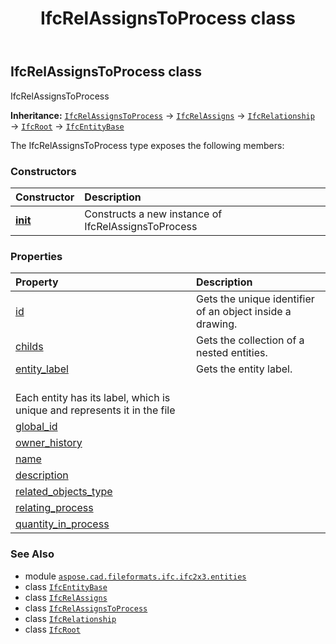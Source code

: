 ﻿---
title: IfcRelAssignsToProcess class
second_title: Aspose.CAD for Python via .NET API References
description: 
type: docs
weight: 4430
url: /python-net/aspose.cad.fileformats.ifc.ifc2x3.entities/ifcrelassignstoprocess/
is_root: false
---

## IfcRelAssignsToProcess class

IfcRelAssignsToProcess



**Inheritance:** [`IfcRelAssignsToProcess`](/cad/python-net/aspose.cad.fileformats.ifc.ifc2x3.entities/ifcrelassignstoprocess) → 
[`IfcRelAssigns`](/cad/python-net/aspose.cad.fileformats.ifc.ifc2x3.entities/ifcrelassigns) → 
[`IfcRelationship`](/cad/python-net/aspose.cad.fileformats.ifc.ifc2x3.entities/ifcrelationship) → 
[`IfcRoot`](/cad/python-net/aspose.cad.fileformats.ifc.ifc2x3.entities/ifcroot) → 
[`IfcEntityBase`](/cad/python-net/aspose.cad.fileformats.ifc/ifcentitybase)



The IfcRelAssignsToProcess type exposes the following members:

### Constructors
| Constructor | Description |
| :- | :- |
| [__init__](/cad/python-net/aspose.cad.fileformats.ifc.ifc2x3.entities/ifcrelassignstoprocess/__init__/#) | Constructs a new instance of IfcRelAssignsToProcess |


### Properties
| Property | Description |
| :- | :- |
| [id](/cad/python-net/aspose.cad.fileformats.ifc.ifc2x3.entities/ifcrelassignstoprocess/id) | Gets the unique identifier of an object inside a drawing. |
| [childs](/cad/python-net/aspose.cad.fileformats.ifc.ifc2x3.entities/ifcrelassignstoprocess/childs) | Gets the collection of a nested entities. |
| [entity_label](/cad/python-net/aspose.cad.fileformats.ifc.ifc2x3.entities/ifcrelassignstoprocess/entity_label) | Gets the entity label.<br/>Each entity has its label, which is unique and represents it in the file |
| [global_id](/cad/python-net/aspose.cad.fileformats.ifc.ifc2x3.entities/ifcrelassignstoprocess/global_id) |  |
| [owner_history](/cad/python-net/aspose.cad.fileformats.ifc.ifc2x3.entities/ifcrelassignstoprocess/owner_history) |  |
| [name](/cad/python-net/aspose.cad.fileformats.ifc.ifc2x3.entities/ifcrelassignstoprocess/name) |  |
| [description](/cad/python-net/aspose.cad.fileformats.ifc.ifc2x3.entities/ifcrelassignstoprocess/description) |  |
| [related_objects_type](/cad/python-net/aspose.cad.fileformats.ifc.ifc2x3.entities/ifcrelassignstoprocess/related_objects_type) |  |
| [relating_process](/cad/python-net/aspose.cad.fileformats.ifc.ifc2x3.entities/ifcrelassignstoprocess/relating_process) |  |
| [quantity_in_process](/cad/python-net/aspose.cad.fileformats.ifc.ifc2x3.entities/ifcrelassignstoprocess/quantity_in_process) |  |



### See Also
* module [`aspose.cad.fileformats.ifc.ifc2x3.entities`](..)
* class [`IfcEntityBase`](/cad/python-net/aspose.cad.fileformats.ifc/ifcentitybase)
* class [`IfcRelAssigns`](/cad/python-net/aspose.cad.fileformats.ifc.ifc2x3.entities/ifcrelassigns)
* class [`IfcRelAssignsToProcess`](/cad/python-net/aspose.cad.fileformats.ifc.ifc2x3.entities/ifcrelassignstoprocess)
* class [`IfcRelationship`](/cad/python-net/aspose.cad.fileformats.ifc.ifc2x3.entities/ifcrelationship)
* class [`IfcRoot`](/cad/python-net/aspose.cad.fileformats.ifc.ifc2x3.entities/ifcroot)

